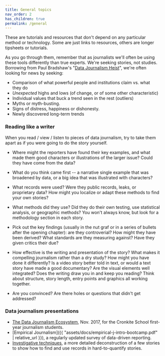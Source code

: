 ```yaml
---
title: General topics
nav_order: 2
has_children: true
permalink: /general
---
```


These are tutorials and resources that don't depend on any particular method or technology. Some are just links to resources, others are longer tipsheets or tutorials.

As you go through them, remember that as journalists we'll often be using these tools differently than true experts. We're seeking stories, not studies. Borrowing from Paul Bradshaw's "[Data Journalism Heist](https://leanpub.com/DataJournalismHeist)", we're often looking for news by seeking:

* Comparison of what powerful people and institutions claim vs. what they do
* *Unexpected* highs and lows (of change, or of some other characteristic)
* Individual values that buck a trend seen in the rest (outliers)
* Myths or myth-busting.
* Signs of distress, happiness or dishonesty.
* Newly discovered long-term trends

### Reading like a writer

When you read / view / listen to pieces of data journalism, try to take them apart as if you were going to do the story yourself.

* Where might the reporters have found their key examples, and what made them good characters or illustrations of the larger issue? Could they have come from the data?

* What do you think came first -- a narrative single example that was broadened by data, or a big idea that was illustrated with characters?

* What records were used? Were they public records, leaks, or proprietary data?  How  might you localize or adapt these methods to find your own stories?

* What methods did they use? Did they do their own testing, use statistical analysis, or geographic methods? You won't always know, but look for a methodology section in each story.

* Pick out the key findings (usually in the nut graf or in a series of bullets after the opening chapter): are they controverial? How might they have been derived? What standards are they measuring against? Have they given critics their due?

* How effective is the writing and presentation of the story? What makes it compelling journalism rather than a dry study? How might you have done it differently? Is a video story better told in text, or would a text story have made a good documentary? Are the visual elements well integrated? Does the writing draw you in and keep you reading? Think about structure, story length, entry points and graphics all working together.

* Are you convinced? Are there holes or questions that didn't get addressed?

### Data journalism presentations

* [The Data Journalism Ecosystem](https://drive.google.com/open?id=1vYVIdPUSXiwXArLCRvxPH53FB7zkEMViXieOM-CNkoE), Nov. 2017, for the Cronkite School first-year journalism students.
* [Empirical Journalism]({{ "assets/docs/empirical-j-intro-bootcamp.pdf" | relative_url }}), a regularly updated survey of data-driven reporting.
* [Investigative techniques](https://docs.google.com/presentation/d/1R5tJfimEapghi9FofWliiUpqVmEdfn_-vQQjRDMSQu4/edit?usp=sharing), a more detailed deconstruction of a few stories to show how to find and use records in hard-to-quantify stories.
